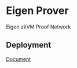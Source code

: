 # Eigen Prover

Eigen zkVM Proof Network

## Deployment

[Document](https://github.com/0xEigenLabs/eigen-prover?tab=readme-ov-file#server)
